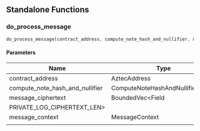## Standalone Functions

### do_process_message

```rust
do_process_message(contract_address, compute_note_hash_and_nullifier, message_ciphertext, PRIVATE_LOG_CIPHERTEXT_LEN>, message_context, );
```

#### Parameters
| Name | Type |
| --- | --- |
| contract_address | AztecAddress |
| compute_note_hash_and_nullifier | ComputeNoteHashAndNullifier&lt;Env&gt; |
| message_ciphertext | BoundedVec&lt;Field |
| PRIVATE_LOG_CIPHERTEXT_LEN&gt; |  |
| message_context | MessageContext |
|  |  |

